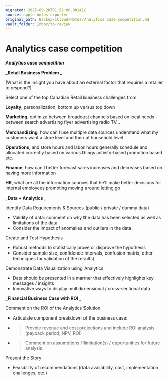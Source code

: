 ```yaml
---
migrated: 2025-09-20T01:52:00.801418
source: apple-notes-exporter
original_path: Backup/iCloud/Notes/Analytics case competition.md
vault_folder: Inbox/to-review
---
```

# Analytics case competition

***_Analytics case competition_***

**_Retail Business Problem _**

(What is the insight you have about an external factor that requires a retailer to respond?)

Select one of the top Canadian Retail business challenges from 

**Loyalty**, personalization, bottom up versus top down

**Marketing**, optimize between broadcast channels based on local needs - between search advertising flyer advertising radio TV...

**Merchandizing**, how can I use multiple data sources understand what my customers want a store level and then at household level 

**Operations**, and store hours and labor hours generally schedule and allocated correctly based on various things activity-based promotion based etc.

**Finance**, how can I better forecast sales increases and decreases based on having more information

**HR**, what are all the information sources that he'll make better decisions for internal employees promoting moving around letting go 

**_Data + Analytics _**

Identify Data Requirements & Sources (public / private / dummy data) 
- Validity of data: comment on why the data has been selected as well as limitations of the data
- Consider the impact of anomalies and outliers in the data

Create and Test Hypothesis 
- Robust methods to statistically prove or disprove the hypothesis 
- Consider sample size, confidence intervals, confusion matrix, other techniques for validation of the results) 

Demonstrate Data Visualization using Analytics
- Data should be presented in a manner that effectively highlights key messages / insights
- Innovative ways to display multidimensional / cross-sectional data 

**_Financial Business Case with ROI _**

Comment on the ROI of the Analytics Solution 
- Articulate component breakdown of the business case: 
- >  Provide revenue and cost projections and include ROI analysis (payback period, NPV, ROI)
- >  Comment on assumptions / limitation(s) / opportunities for future analysis 

Present the Story 
- Feasibility of recommendations (data availability, cost, implementation challenges, etc.) 

